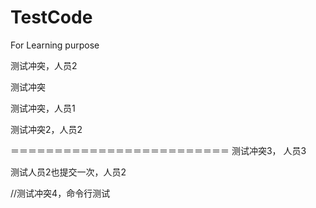 # TestCode
For Learning purpose

测试冲突，人员2

测试冲突

测试冲突，人员1

测试冲突2，人员2

＝＝＝＝＝＝＝＝＝＝＝＝＝＝＝＝＝＝＝＝＝＝＝＝＝
测试冲突3， 人员3

测试人员2也提交一次，人员2

//测试冲突4，命令行测试
